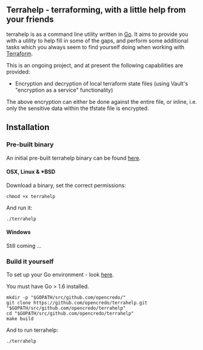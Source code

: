 ## Terrahelp - terraforming, with a little help from your friends

terrahelp is as a command line utility written in [Go](https://github.com/golang/go). 
It aims to provide you with a utility to help fill in some of the gaps, and perform some additional tasks 
which you always seem to find yourself doing when working with [Terraform](https://www.terraform.io). 

This is an ongoing project, and at present the following capabilities are provided:

* Encryption and decryption of local terraform state files (using Vault's "encryption as a service" functionality)

The above encryption can either be done against the entire file, or inline, i.e. only the sensitive data within
the tfstate file is encrypted.

## Installation

### Pre-built binary

An initial pre-built terrahelp binary can be found [here](https://github.com/opencredo/terrahelp/releases/).  

#### OSX, Linux & *BSD

Download a binary, set the correct permissions:

    chmod +x terrahelp

And run it:

    ./terrahelp

#### Windows

Still coming ...

### Build it yourself  

To set up your Go environment - look [here](https://golang.org/doc/code.html).

You must have Go > 1.6 installed.

    mkdir -p "$GOPATH/src/github.com/opencredo/"
    git clone https://github.com/opencredo/terrahelp.git "$GOPATH/src/github.com/opencredo/terrahelp"
    cd "$GOPATH/src/github.com/opencredo/terrahelp"
    make build

And to run terrahelp:

    ./terrahelp
